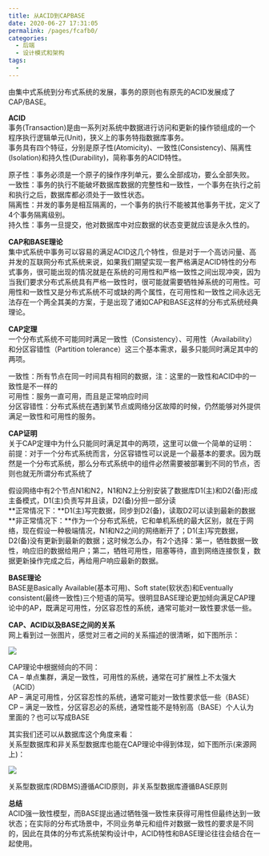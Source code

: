 ```yaml
---
title: 从ACID到CAPBASE
date: 2020-06-27 17:31:05
permalink: /pages/fcafb0/
categories:
  - 后端
  - 设计模式和架构
tags:
  - 
---
```

由集中式系统到分布式系统的发展，事务的原则也有原先的ACID发展成了CAP/BASE。

**ACID**  
事务(Transaction)是由一系列对系统中数据进行访问和更新的操作锁组成的一个程序执行逻辑单元(Unit)，狭义上的事务特指数据库事务。  
事务具有四个特征，分别是原子性(Atomicity)、一致性(Consistency)、隔离性(Isolation)和持久性(Durability)，简称事务的ACID特性。

原子性：事务必须是一个原子的操作序列单元，要么全部成功，要么全部失败。  
一致性：事务的执行不能破坏数据库数据的完整性和一致性，一个事务在执行之前和执行之后，数据库都必须处于一致性状态。  
隔离性：并发的事务是相互隔离的，一个事务的执行不能被其他事务干扰，定义了4个事务隔离级别。  
持久性：事务一旦提交，他对数据库中对应数据的状态变更就应该是永久性的。

**CAP和BASE理论**  
集中式系统中事务可以容易的满足ACID这几个特性，但是对于一个高访问量、高并发的互联网分布式系统来说，如果我们期望实现一套严格满足ACID特性的分布式事务，很可能出现的情况就是在系统的可用性和严格一致性之间出现冲突，因为当我们要求分布式系统具有严格一致性时，很可能就需要牺牲掉系统的可用性。可用性和一致性又是分布式系统不可或缺的两个属性，在可用性和一致性之间永远无法存在一个两全其美的方案，于是出现了诸如CAP和BASE这样的分布式系统经典理论。

**CAP定理**  
一个分布式系统不可能同时满足一致性（Consistency）、可用性（Availability）和分区容错性（Partition tolerance）这三个基本需求，最多只能同时满足其中的两项。

一致性：所有节点在同一时间具有相同的数据，注：这里的一致性和ACID中的一致性是不一样的  
可用性：服务一直可用，而且是正常响应时间  
分区容错性：分布式系统在遇到某节点或网络分区故障的时候，仍然能够对外提供满足一致性和可用性的服务。

**CAP证明**  
关于CAP定理中为什么只能同时满足其中的两项，这里可以做一个简单的证明：  
前提：对于一个分布式系统而言，分区容错性可以说是一个最基本的要求。因为既然是一个分布式系统，那么分布式系统中的组件必然需要被部署到不同的节点，否则也就无所谓分布式系统了

假设网络中有2个节点N1和N2，N1和N2上分别安装了数据库D1(主)和D2(备)形成主备模式，D1(主)负责写并且读，D2(备)分担一部分读  
**正常情况下：**D1(主)写完数据，同步到D2(备)，读取D2可以读到最新的数据  
**非正常情况下：**作为一个分布式系统，它和单机系统的最大区别，就在于网络，现在假设一种极端情况，N1和N2之间的网络断开了；D1(主)写完数据，D2(备)没有更新到最新的数据；这时候怎么办，有2个选择：第一，牺牲数据一致性，响应旧的数据给用户；第二，牺牲可用性，阻塞等待，直到网络连接恢复，数据更新操作完成之后，再给用户响应最新的数据。

**BASE理论**  
BASE是Basically Available(基本可用)、Soft state(软状态)和Eventually consistent(最终一致性)三个短语的简写。很明显BASE理论更加倾向满足CAP理论中的AP，既满足可用性，分区容忍性的系统，通常可能对一致性要求低一些。

**CAP、ACID以及BASE之间的关系**  
网上看到过一张图片，感觉对三者之间的关系描述的很清晰，如下图所示：

![](https://static.oschina.net/uploads/space/2016/1129/165514_z2BO_159239.jpg)

CAP理论中根据倾向的不同：  
CA – 单点集群，满足一致性，可用性的系统，通常在可扩展性上不太强大（ACID）  
AP – 满足可用性，分区容忍性的系统，通常可能对一致性要求低一些（BASE）  
CP – 满足一致性，分区容忍必的系统，通常性能不是特别高（BASE）个人认为里面的？也可以写成BASE

其实我们还可以从数据库这个角度来看：  
关系型数据库和非关系型数据库也能在CAP理论中得到体现，如下图所示(来源网上)：

![](https://static.oschina.net/uploads/space/2016/1129/165533_DLhA_159239.png)

关系型数据库(RDBMS)遵循ACID原则，非关系型数据库遵循BASE原则

**总结**  
ACID强一致性模型，而BASE提出通过牺牲强一致性来获得可用性但最终达到一致状态；在实际的分布式场景中，不同业务单元和组件对数据一致性的要求是不同的，因此在具体的分布式系统架构设计中，ACID特性和BASE理论往往会结合在一起使用。